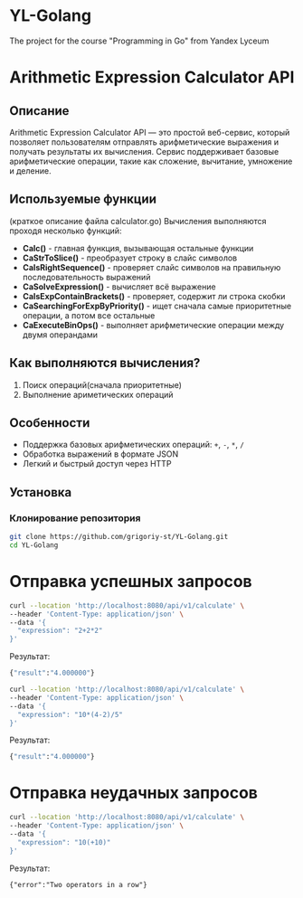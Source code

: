 # YL-Golang
The project for the course "Programming in Go" from Yandex Lyceum

# Arithmetic Expression Calculator API

## Описание

Arithmetic Expression Calculator API — это простой веб-сервис, который позволяет пользователям отправлять арифметические выражения и получать результаты их вычисления. Сервис поддерживает базовые арифметические операции, такие как сложение, вычитание, умножение и деление.

## Используемые функции

(краткое описание файла calculator.go)
Вычисления выполняются проходя несколько функций:
- **Calc()** - главная функция, вызывающая остальные функции
- **CaStrToSlice()** - преобразует строку в слайс символов
- **CaIsRightSequence()** - проверяет слайс символов на правильную последовательность выражений
- **CaSolveExpression()** - вычисляет всё выражение
- **CaIsExpContainBrackets()** - проверяет, содержит ли строка скобки
- **CaSearchingForExpByPriority()** - ищет сначала самые приоритетные операции, а потом все остальные
- **CaExecuteBinOps()** - выполняет арифметические операции между двумя операндами

## Как выполняются вычисления?

1. Поиск операций(сначала приоритетные)
2. Выполнение ариметических операций

## Особенности

- Поддержка базовых арифметических операций: `+`, `-`, `*`, `/`
- Обработка выражений в формате JSON
- Легкий и быстрый доступ через HTTP

## Установка

### Клонирование репозитория

```bash
git clone https://github.com/grigoriy-st/YL-Golang.git
cd YL-Golang
```

# Отправка успешных запросов 
```bash
curl --location 'http://localhost:8080/api/v1/calculate' \
--header 'Content-Type: application/json' \
--data '{
  "expression": "2+2*2"
}'
```
Результат:
```bash
{"result":"4.000000"}
```

```bash
curl --location 'http://localhost:8080/api/v1/calculate' \
--header 'Content-Type: application/json' \
--data '{
  "expression": "10*(4-2)/5"
}'
```
Результат:
```bash
{"result":"4.000000"}
```

# Отправка неудачных запросов 

```bash
curl --location 'http://localhost:8080/api/v1/calculate' \
--header 'Content-Type: application/json' \
--data '{
  "expression": "10(+10)"
}'
```
Результат:
```
{"error":"Two operators in a row"}
```

